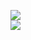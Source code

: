 [![](https://img.shields.io/badge/Made%20With-Github%20Spray-lightgrey.svg?style=for-the-badge&logo=github)](https://github.com/Annihil/github-spray#10734)  
[![](https://i.imgur.com/2DrTn0Z.gif)](https://github.com/Annihil/github-spray)